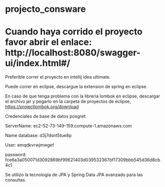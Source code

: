 # projecto_consware

# Cuando haya corrido el proyecto favor abrir el enlace: http://localhost:8080/swagger-ui/index.html#/

Preferible correr el proyecto en intellij idea ultimate.

Puede correr en eclipse, descargue la extension de spring en eclipse.

En caso de que tenga problema con la libreria lombok en eclipse, descargar el archivo jar y pegarlo en la carpeta de proyectos de eclipse, https://projectlombok.org/download

Credenciales de base de datos posgret:

ServerName: ec2-52-73-149-159.compute-1.amazonaws.com

Name database: d3j7dsnt5tue8p

User: emqdkvrwjmwgef

password: fce6a3a050071d3092869bf99621403d039532367bf17309bbb545d36d8cb4c1

Se utilizo la tecnologia de JPA y Spring Data JPA avanzado para las consultas.
